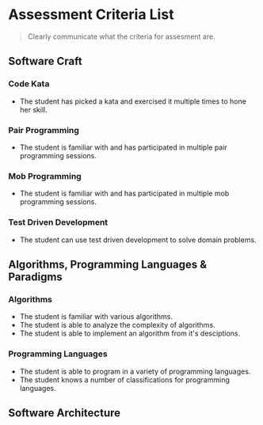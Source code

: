 # Assessment Criteria List
> Clearly communicate what the criteria for assesment are.

## Software Craft
### Code Kata
* The student has picked a kata and exercised it multiple times to hone her skill.

### Pair Programming
* The student is familiar with and has participated in multiple pair programming sessions.

### Mob Programming
* The student is familiar with and has participated in multiple mob programming sessions.

### Test Driven Development
 * The student can use test driven development to solve domain problems.

## Algorithms, Programming Languages & Paradigms
### Algorithms
 * The student is familiar with various algorithms.
 * The student is able to analyze the complexity of algorithms.
 * The student is able to implement an algorithm from it's desciptions.

### Programming Languages
* The student is able to program in a variety of programming languages.
* The student knows a number of classifications for programming languages.


## Software Architecture